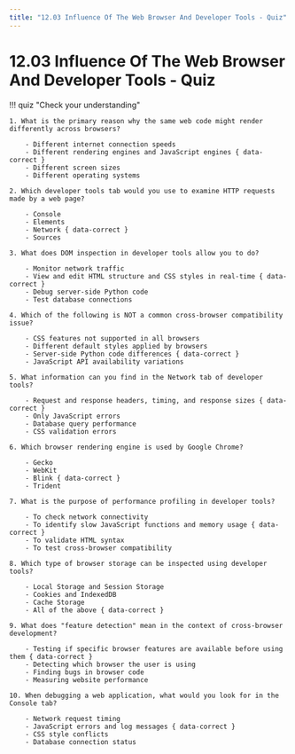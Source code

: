 ```yaml
---
title: "12.03 Influence Of The Web Browser And Developer Tools - Quiz"
---
```


# 12.03 Influence Of The Web Browser And Developer Tools - Quiz

!!! quiz "Check your understanding"

    1. What is the primary reason why the same web code might render differently across browsers?

        - Different internet connection speeds
        - Different rendering engines and JavaScript engines { data-correct }
        - Different screen sizes
        - Different operating systems

    2. Which developer tools tab would you use to examine HTTP requests made by a web page?

        - Console
        - Elements
        - Network { data-correct }
        - Sources

    3. What does DOM inspection in developer tools allow you to do?

        - Monitor network traffic
        - View and edit HTML structure and CSS styles in real-time { data-correct }
        - Debug server-side Python code
        - Test database connections

    4. Which of the following is NOT a common cross-browser compatibility issue?

        - CSS features not supported in all browsers
        - Different default styles applied by browsers
        - Server-side Python code differences { data-correct }
        - JavaScript API availability variations

    5. What information can you find in the Network tab of developer tools?

        - Request and response headers, timing, and response sizes { data-correct }
        - Only JavaScript errors
        - Database query performance
        - CSS validation errors

    6. Which browser rendering engine is used by Google Chrome?

        - Gecko
        - WebKit
        - Blink { data-correct }
        - Trident

    7. What is the purpose of performance profiling in developer tools?

        - To check network connectivity
        - To identify slow JavaScript functions and memory usage { data-correct }
        - To validate HTML syntax
        - To test cross-browser compatibility

    8. Which type of browser storage can be inspected using developer tools?

        - Local Storage and Session Storage
        - Cookies and IndexedDB
        - Cache Storage
        - All of the above { data-correct }

    9. What does "feature detection" mean in the context of cross-browser development?

        - Testing if specific browser features are available before using them { data-correct }
        - Detecting which browser the user is using
        - Finding bugs in browser code
        - Measuring website performance

    10. When debugging a web application, what would you look for in the Console tab?

        - Network request timing
        - JavaScript errors and log messages { data-correct }
        - CSS style conflicts
        - Database connection status

